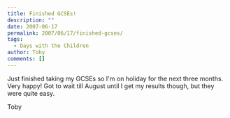 ```yaml
---
title: Finished GCSEs!
description: ""
date: 2007-06-17
permalink: 2007/06/17/finished-gcses/
tags:
  - Days with the Children
author: Toby
comments: []
---
```


Just finished taking my GCSEs so I\'m on holiday for the next three
months. Very happy! Got to wait till August until I get my results
though, but they were quite easy.

Toby

